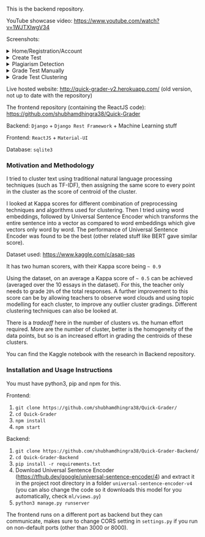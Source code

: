 
This is the backend repository.

YouTube showcase video: https://www.youtube.com/watch?v=1WJTXIwgV34

Screenshots:
<details>
  <summary>Home/Registration/Account</summary>
  <img src="https://raw.githubusercontent.com/shubhamdhingra38/Quick-Grader/master/Screenshots/home.png"/>
  <hr/>
  <img src="https://raw.githubusercontent.com/shubhamdhingra38/Quick-Grader/master/Screenshots/register.png"/>
  <hr/>
  <img src="https://raw.githubusercontent.com/shubhamdhingra38/Quick-Grader/master/Screenshots/account.png"/>
  <hr/>
</details>

<details>
  <summary>Create Test</summary>
  <img src="https://raw.githubusercontent.com/shubhamdhingra38/Quick-Grader/master/Screenshots/create_test1.png"/>
  <hr/>
   <img src="https://raw.githubusercontent.com/shubhamdhingra38/Quick-Grader/master/Screenshots/create_test2.png"/>
  <hr/>
   <img src="https://raw.githubusercontent.com/shubhamdhingra38/Quick-Grader/master/Screenshots/create_test3.png"/>
   <hr/>
</details>

<details>
  <summary>Plagiarism Detection</summary>
  <img src="https://raw.githubusercontent.com/shubhamdhingra38/Quick-Grader/master/Screenshots/plagiarism1.png"/>
  <hr/>
  <img src="https://raw.githubusercontent.com/shubhamdhingra38/Quick-Grader/master/Screenshots/plagiarism2.png"/>
  <hr/>
</details>

<details>
  <summary>Grade Test Manually</summary>
  <img src="https://raw.githubusercontent.com/shubhamdhingra38/Quick-Grader/master/Screenshots/grade_manual.png"/>
  <hr/>
</details>

<details>
  <summary>Grade Test Clustering</summary>
  <img src="https://raw.githubusercontent.com/shubhamdhingra38/Quick-Grader/master/Screenshots/cluster.png"/>
  <hr/>
</details>



Live hosted website: http://quick-grader-v2.herokuapp.com/ (old version, not up to date with the repository)

The frontend repository (containing the ReactJS code): https://github.com/shubhamdhingra38/Quick-Grader

Backend: `Django` + `Django Rest Framework` + Machine Learning stuff

Frontend: `ReactJS` + `Material-UI`

Database: `sqlite3`


### Motivation and Methodology
I tried to cluster text using traditional natural language processing techniques (such as TF-IDF), then assigning the same score to every point in the cluster as the score of centroid of the cluster.

I looked at Kappa scores for different combination of preprocessing techniques and algorithms used for clustering. Then I tried using word embeddings, followed by Universal Sentence Encoder which transforms the entire sentence into a vector as compared to word embeddings which give vectors only word by word. The performance of Universal Sentence Encoder was found to be the best (other related stuff like BERT gave similar score).

Dataset used: https://www.kaggle.com/c/asap-sas

It has two human scorers, with their Kappa score being `~ 0.9`

Using the dataset, on an average a Kappa score of `~ 0.5` can be achieved (averaged over the 10 essays in the dataset). For this, the teacher only needs to grade `20%` of the total responses. A further improvement to this score can be by allowing teachers to observe word clouds and using topic modelling for each cluster, to improve any outlier cluster gradings. Different clustering techniques can also be looked at.

There is a *tradeoff* here in the number of clusters vs. the human effort required. More are the number of cluster, better is the homogeneity of the data points, but so is an increased effort in grading the centroids of these clusters.

You can find the Kaggle notebook with the research in Backend repository.


### Installation and Usage Instructions
You must have python3, pip and npm for this.

Frontend: 
1. `git clone https://github.com/shubhamdhingra38/Quick-Grader/`
2. `cd Quick-Grader`
3. `npm install`
4. `npm start`

Backend:
1. `git clone https://github.com/shubhamdhingra38/Quick-Grader-Backend/`
2. `cd Quick-Grader-Backend`
3. `pip install -r requirements.txt`
4. Download Universal Sentence Encoder (https://tfhub.dev/google/universal-sentence-encoder/4) and extract it in the project root directory in a folder `universal-sentence-encoder-v4` (you can also change the code so it downloads this model for you automatically, check `ml/views.py`)
5. `python3 manage.py runserver`

The frontend runs on a different port as backend but they can communicate, makes sure to change CORS setting in `settings.py` if you run on non-default ports (other than 3000 or 8000).







